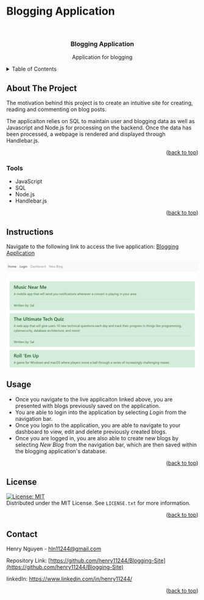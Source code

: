 # Blogging Application

 
<div id="top"></div>

<br />
<div align="center">


<h3 align="center">Blogging Application</h3>

  <p align="center">
    Application for blogging
    <br />
  </p>
</div>

<details>
  <summary>Table of Contents</summary>
  <ol>
    <li><a href="#about-the-project">About The Project</a></li>
    <li><a href="#tools">Tools</a></li>
    <li><a href="#instructions">Instructions</a></li>
    <li><a href="#usage">Usage</a></li>
    <li><a href="#license">License</a></li>
    <li><a href="#contact">Contact</a></li>
  </ol>
</details>

## About The Project

The motivation behind this project is to create an intuitive site for creating, reading and commenting on blog posts. 

The applicaiton relies on SQL to maintain user and blogging data as well as Javascript and Node.js for processing on the backend. Once the data has been processed, a webpage is rendered and displayed through Handlebar.js.

<p align="right">(<a href="#top">back to top</a>)</p>

### Tools

* JavaScript
* SQL
* Node.js
* Handlebar.js


<p align="right">(<a href="#top">back to top</a>)</p>

## Instructions

Navigate to the following link to access the live application: [Blogging Application](https://blogging-site-henry.herokuapp.com/)

<img src = 'img/bloggingImg1.png'>

## Usage

* Once you navigate to the live applicaiton linked above, you are presented with blogs previously saved on the application.
* You are able to login into the application by selecting <i>Login</i> from the navigation bar. 
* Once you login to the application, you are able to navigate to your dashboard to view, edit and delete previously created blogs.
* Once you are logged in, you are also able to create new blogs by selecting <i>New Blog</i> from the navigation bar, which are then saved within the blogging application's database.

<p align="right">(<a href="#top">back to top</a>)</p>

## License

[![License: MIT](https://img.shields.io/badge/License-MIT-yellow.svg)](https://opensource.org/licenses/MIT)
<br>Distributed under the MIT License. See `LICENSE.txt` for more information.

<p align="right">(<a href="#top">back to top</a>)</p>

## Contact

Henry Nguyen -  hln11244@gmail.com

Repository Link: [https://github.com/henry11244/Blogging-Site](https://github.com/henry11244/Blogging-Site)

linkedIn: https://www.linkedin.com/in/henry11244/

<p align="right">(<a href="#top">back to top</a>)</p>


